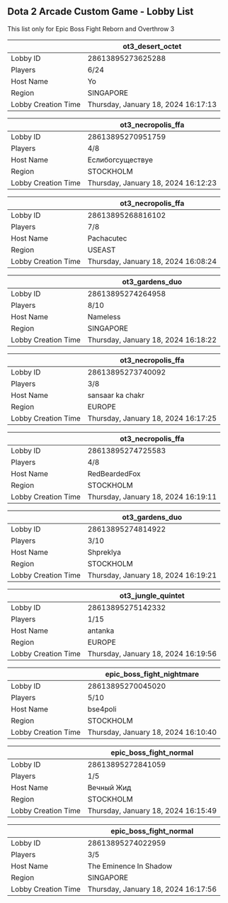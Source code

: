 ## Dota 2 Arcade Custom Game - Lobby List

This list only for Epic Boss Fight Reborn and Overthrow 3

|  | ot3_desert_octet |
| ------ | ------ |
| Lobby ID | 28613895273625288 |
| Players | 6/24 |
| Host Name | Yo |
| Region | SINGAPORE |
| Lobby Creation Time | Thursday, January 18, 2024 16:17:13 |


|  | ot3_necropolis_ffa |
| ------ | ------ |
| Lobby ID | 28613895270951759 |
| Players | 4/8 |
| Host Name | Еслибогсуществуе |
| Region | STOCKHOLM |
| Lobby Creation Time | Thursday, January 18, 2024 16:12:23 |


|  | ot3_necropolis_ffa |
| ------ | ------ |
| Lobby ID | 28613895268816102 |
| Players | 7/8 |
| Host Name | Pachacutec |
| Region | USEAST |
| Lobby Creation Time | Thursday, January 18, 2024 16:08:24 |


|  | ot3_gardens_duo |
| ------ | ------ |
| Lobby ID | 28613895274264958 |
| Players | 8/10 |
| Host Name | Nameless |
| Region | SINGAPORE |
| Lobby Creation Time | Thursday, January 18, 2024 16:18:22 |


|  | ot3_necropolis_ffa |
| ------ | ------ |
| Lobby ID | 28613895273740092 |
| Players | 3/8 |
| Host Name | sansaar ka chakr |
| Region | EUROPE |
| Lobby Creation Time | Thursday, January 18, 2024 16:17:25 |


|  | ot3_necropolis_ffa |
| ------ | ------ |
| Lobby ID | 28613895274725583 |
| Players | 4/8 |
| Host Name | RedBeardedFox |
| Region | STOCKHOLM |
| Lobby Creation Time | Thursday, January 18, 2024 16:19:11 |


|  | ot3_gardens_duo |
| ------ | ------ |
| Lobby ID | 28613895274814922 |
| Players | 3/10 |
| Host Name | Shpreklya |
| Region | STOCKHOLM |
| Lobby Creation Time | Thursday, January 18, 2024 16:19:21 |


|  | ot3_jungle_quintet |
| ------ | ------ |
| Lobby ID | 28613895275142332 |
| Players | 1/15 |
| Host Name | antanka |
| Region | EUROPE |
| Lobby Creation Time | Thursday, January 18, 2024 16:19:56 |


|  | epic_boss_fight_nightmare |
| ------ | ------ |
| Lobby ID | 28613895270045020 |
| Players | 5/10 |
| Host Name | bse4poli |
| Region | STOCKHOLM |
| Lobby Creation Time | Thursday, January 18, 2024 16:10:40 |


|  | epic_boss_fight_normal |
| ------ | ------ |
| Lobby ID | 28613895272841059 |
| Players | 1/5 |
| Host Name | Вечный Жид |
| Region | STOCKHOLM |
| Lobby Creation Time | Thursday, January 18, 2024 16:15:49 |


|  | epic_boss_fight_normal |
| ------ | ------ |
| Lobby ID | 28613895274022959 |
| Players | 3/5 |
| Host Name | The Eminence In Shadow |
| Region | SINGAPORE |
| Lobby Creation Time | Thursday, January 18, 2024 16:17:56 |



